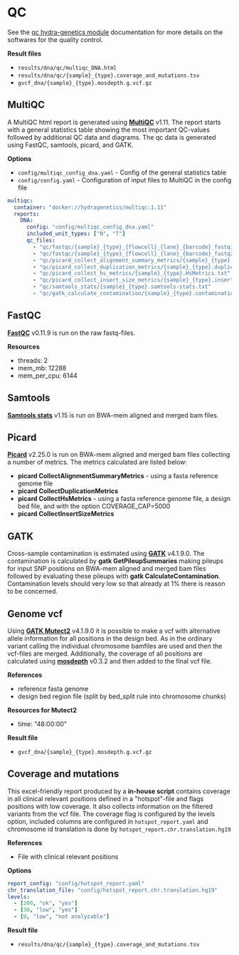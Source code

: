 # QC
See the [qc hydra-genetics module](https://snv_indels.readthedocs.io/en/latest/) documentation for more details on the softwares for the quality control.

**Result files**

* `results/dna/qc/multiqc_DNA.html`
* `results/dna/qc/{sample}_{type}.coverage_and_mutations.tsv`
* `gvcf_dna/{sample}_{type}.mosdepth.g.vcf.gz`

## MultiQC
A MultiQC html report is generated using **[MultiQC](https://github.com/ewels/MultiQC)** v1.11. The report starts with a general statistics table showing the most important QC-values followed by additional QC data and diagrams. The qc data is generated using FastQC, samtools, picard, and GATK.

**Options**

* `config/multiqc_config_dna.yaml` - Config of the general statistics table
* `config/config.yaml` - Configuration of input files to MultiQC in the config file

```yaml
multiqc:
  container: "docker://hydragenetics/multiqc:1.11"
  reports:
    DNA:
      config: "config/multiqc_config_dna.yaml"
      included_unit_types: ["N", "T"]
      qc_files:
        - "qc/fastqc/{sample}_{type}_{flowcell}_{lane}_{barcode}_fastq1_fastqc.zip"
        - "qc/fastqc/{sample}_{type}_{flowcell}_{lane}_{barcode}_fastq2_fastqc.zip"
        - "qc/picard_collect_alignment_summary_metrics/{sample}_{type}.alignment_summary_metrics.txt"
        - "qc/picard_collect_duplication_metrics/{sample}_{type}.duplication_metrics.txt"
        - "qc/picard_collect_hs_metrics/{sample}_{type}.HsMetrics.txt"
        - "qc/picard_collect_insert_size_metrics/{sample}_{type}.insert_size_metrics.txt"
        - "qc/samtools_stats/{sample}_{type}.samtools-stats.txt"
        - "qc/gatk_calculate_contamination/{sample}_{type}.contamination.table"
```

## FastQC
**[FastQC](https://www.bioinformatics.babraham.ac.uk/projects/fastqc/)** v0.11.9 is run on the raw fastq-files.

**Resources**

* threads: 2
* mem_mb: 12288
* mem_per_cpu: 6144

## Samtools
**[Samtools stats](http://www.htslib.org/doc/samtools-stats.html)** v1.15 is run on BWA-mem aligned and merged bam files.

## Picard
**[Picard](https://broadinstitute.github.io/picard/)** v2.25.0 is run on BWA-mem aligned and merged bam files collecting a number of metrics. The metrics calculated are listed below:

* **picard CollectAlignmentSummaryMetrics** - using a fasta reference genome file
* **picard CollectDuplicationMetrics**
* **picard CollectHsMetrics** - using a fasta reference genome file, a design bed file, and with the option COVERAGE_CAP=5000
* **picard CollectInsertSizeMetrics**

## GATK
Cross-sample contamination is estimated using **[GATK](https://gatk.broadinstitute.org/hc/en-us)** v4.1.9.0. The contamination is calculated by **gatk GetPileupSummaries** making pileups for input SNP positions on BWA-mem aligned and merged bam files followed by evaluating these pileups with **gatk CalculateContamination**. Contamination levels should very low so that already at 1% there is reason to be concerned.

## Genome vcf
Using **[GATK Mutect2](https://gatk.broadinstitute.org/hc/en-us/articles/360037593851-Mutect2)** v4.1.9.0 it is possible to make a vcf with alternative allele information for all positions in the design bed. As in the ordinary variant calling the individual chromosome bamfiles are used and then the vcf-files are merged. Additionally, the coverage of all positions are calculated using **[mosdepth](https://github.com/brentp/mosdepth)** v0.3.2 and then added to the final vcf file.

**References**

* reference fasta genome
* design bed region file (split by bed_split rule into chromosome chunks)

**Resources for Mutect2**

* time: "48:00:00"

**Result file**

* `gvcf_dna/{sample}_{type}.mosdepth.g.vcf.gz`

## Coverage and mutations
This excel-friendly report produced by a **in-house script** contains coverage in all clinical relevant positions defined in a "hotspot"-file and flags positions with low coverage. It also collects information on the filtered variants from the vcf file. The coverage flag is configured by the levels option, included columns are configured in `hotspot_report.yaml` and chromosome id translation is done by `hotspot_report.chr.translation.hg19`

**References**

* File with clinical relevant positions

**Options**
```yaml
report_config: "config/hotspot_report.yaml"
chr_translation_file: "config/hotspot_report.chr.translation.hg19"
levels:
  - [200, "ok", "yes"]
  - [30, "low", "yes"]
  - [0, "low", "not analyzable"]
```

**Result file**

* `results/dna/qc/{sample}_{type}.coverage_and_mutations.tsv`
